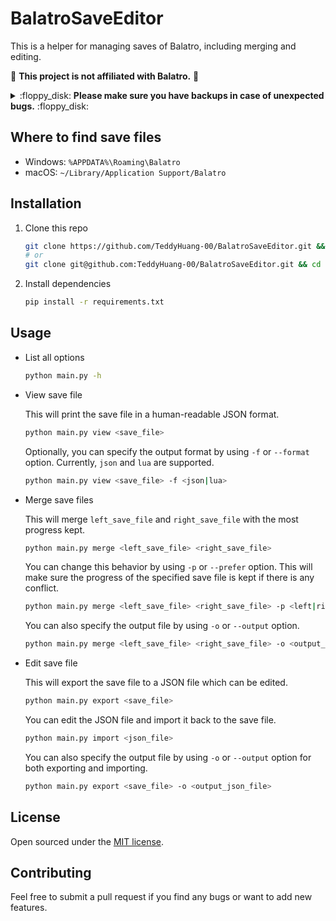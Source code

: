 # BalatroSaveEditor

This is a helper for managing saves of Balatro, including merging and editing.

:stop_sign: **This project is not affiliated with Balatro.** :stop_sign:

<details>
<summary> :floppy_disk: <strong>Please make sure you have backups in case of unexpected bugs.</strong> :floppy_disk: </summary>

:warning: The script is built without prior knowledge of how the game works, so bugs are expected when test cases don't fully cover or the game gets updates.

:warning: Please file an issue if you encounter any bug or the game crashes.

</details>

## Where to find save files

- Windows: `%APPDATA%\Roaming\Balatro`
- macOS: `~/Library/Application Support/Balatro`

## Installation

1. Clone this repo

   ```bash
   git clone https://github.com/TeddyHuang-00/BalatroSaveEditor.git && cd BalatroSaveEditor
   # or
   git clone git@github.com:TeddyHuang-00/BalatroSaveEditor.git && cd BalatroSaveEditor
   ```

2. Install dependencies

   ```bash
   pip install -r requirements.txt
   ```

## Usage

- List all options

  ```bash
  python main.py -h
  ```

- View save file

  This will print the save file in a human-readable JSON format.

  ```bash
  python main.py view <save_file>
  ```

  Optionally, you can specify the output format by using `-f` or `--format` option. Currently, `json` and `lua` are supported.

  ```bash
  python main.py view <save_file> -f <json|lua>
  ```

- Merge save files

  This will merge `left_save_file` and `right_save_file` with the most progress kept.

  ```bash
  python main.py merge <left_save_file> <right_save_file>
  ```

  You can change this behavior by using `-p` or `--prefer` option. This will make sure the progress of the specified save file is kept if there is any conflict.

  ```bash
  python main.py merge <left_save_file> <right_save_file> -p <left|right>
  ```

  You can also specify the output file by using `-o` or `--output` option.

  ```bash
  python main.py merge <left_save_file> <right_save_file> -o <output_save_file>
  ```

- Edit save file

  This will export the save file to a JSON file which can be edited.

  ```bash
  python main.py export <save_file>
  ```

  You can edit the JSON file and import it back to the save file.

  ```bash
  python main.py import <json_file>
  ```

  You can also specify the output file by using `-o` or `--output` option for both exporting and importing.

  ```bash
  python main.py export <save_file> -o <output_json_file>
  ```

## License

Open sourced under the [MIT license](LICENSE).

## Contributing

Feel free to submit a pull request if you find any bugs or want to add new features.
